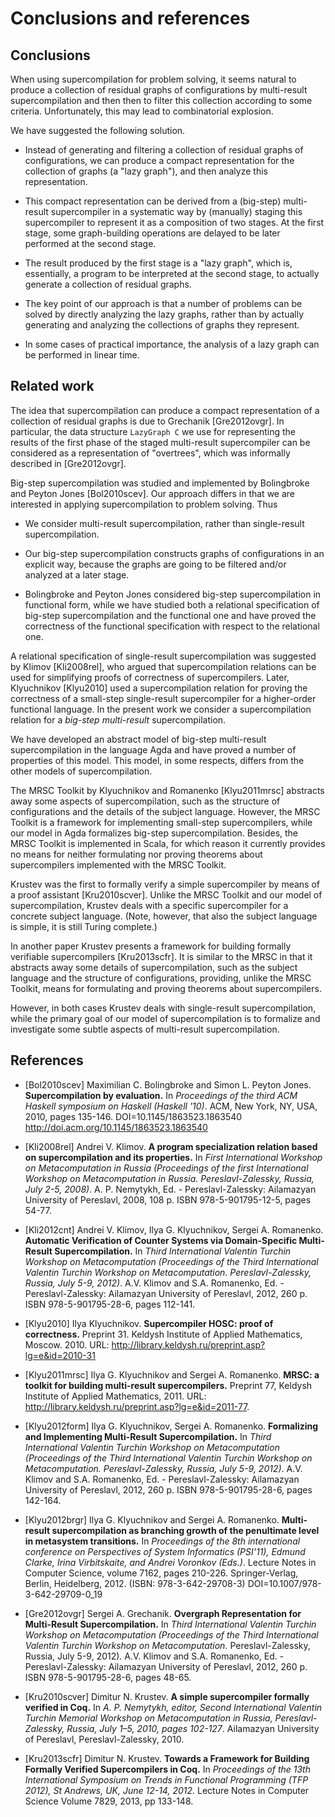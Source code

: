 # Conclusions and references

## Conclusions

When using supercompilation for problem solving, it seems natural
to produce a collection of residual graphs of configurations
by multi-result supercompilation and then
then to filter this collection according to some criteria.
Unfortunately, this may lead to combinatorial explosion.

We have suggested the following solution.

* Instead of generating and filtering a collection of residual
graphs of configurations, we can produce a compact representation
for the collection of graphs (a "lazy graph"), and then analyze
this representation.

* This compact representation can be derived from
a (big-step) multi-result supercompiler in a systematic way by
(manually) staging this supercompiler to represent it
as a composition of two stages. At the first stage, some
graph-building operations are delayed to be later performed
at the second stage.

* The result produced by the first stage is a "lazy graph",
which is, essentially, a program to be interpreted at the
second stage, to actually generate a collection of residual
graphs.

* The key point of our approach is that a number of problems
can be solved by directly analyzing the lazy graphs, rather
than by actually generating and analyzing the collections
of graphs they represent.

* In some cases of practical importance, the analysis of
a lazy graph can be performed in linear time.
 
## Related work

The idea that supercompilation can produce a compact representation
of a collection of residual graphs is due to Grechanik
[Gre2012ovgr]. In particular, the data structure `LazyGraph C`
we use for representing the results of the first phase of
the staged multi-result supercompiler can be considered as
a representation of "overtrees", which was informally described
in [Gre2012ovgr].

Big-step supercompilation was studied and implemented by
Bolingbroke and Peyton Jones [Bol2010scev]. Our approach
differs in that we are interested in applying supercompilation to
problem solving. Thus

* We consider multi-result supercompilation, rather than
single-result supercompilation.

* Our big-step supercompilation constructs graphs of configurations
in an explicit way, because the graphs are going to be filtered
and/or analyzed at a later stage.

* Bolingbroke and Peyton Jones considered big-step supercompilation
in functional form, while we have studied both a relational
specification of big-step supercompilation and the functional
one and have proved the correctness of the functional
specification with respect to the relational one.

A relational specification of single-result supercompilation
was suggested by Klimov [Kli2008rel], who argued that
supercompilation relations can be used for simplifying proofs
of correctness of supercompilers. Later, Klyuchnikov [Klyu2010]
used a supercompilation relation for proving the correctness
of a small-step single-result supercompiler for
a higher-order functional language. In the present work we
consider a supercompilation relation for a _big-step_
_multi-result_ supercompilation.

We have developed an abstract model of big-step multi-result
supercompilation in the language Agda and have proved a number
of properties of this model. This model, in some respects,
differs from the other models of supercompilation.

The MRSC Toolkit by Klyuchnikov and Romanenko [Klyu2011mrsc]
abstracts away some aspects of supercompilation, such as
the structure of configurations and the details of the
subject language. However, the MRSC Toolkit is a framework
for implementing small-step supercompilers, while our model
in Agda formalizes big-step supercompilation. Besides,
the MRSC Toolkit is implemented in Scala, for which reason
it currently provides no means for neither formulating nor
proving theorems about supercompilers implemented with
the MRSC Toolkit.

Krustev was the first to formally verify a simple supercompiler
by means of a proof assistant [Kru2010scver]. Unlike the MRSC
Toolkit and our model of supercompilation, Krustev deals with
a specific supercompiler for a concrete subject language.
(Note, however, that also the subject language is simple,
it is still Turing complete.)

In another paper Krustev presents a framework for building
formally verifiable supercompilers [Kru2013scfr]. It is
similar to the MRSC in that it abstracts away some details
of supercompilation, such as the subject language and
the structure of configurations, providing, unlike the MRSC
Toolkit, means for formulating and proving theorems about
supercompilers.

However, in both cases Krustev deals with single-result
supercompilation, while the primary goal of our model of
supercompilation is to formalize and investigate some subtle
aspects of multi-result supercompilation.

## References

* [Bol2010scev] Maximilian C. Bolingbroke and Simon L. Peyton Jones.
__Supercompilation by evaluation.__
In _Proceedings of the third ACM Haskell symposium on Haskell (Haskell '10)_.
ACM, New York, NY, USA, 2010, pages 135-146.
DOI=10.1145/1863523.1863540 <http://doi.acm.org/10.1145/1863523.1863540>

* [Kli2008rel] Andrei V. Klimov.
__A program specialization relation based on supercompilation and its properties.__
In _First International Workshop on Metacomputation in Russia
(Proceedings of the first International Workshop on Metacomputation in Russia.
Pereslavl-Zalessky, Russia, July 2-5, 2008)_.
A. P. Nemytykh, Ed. - Pereslavl-Zalessky: Ailamazyan University of Pereslavl, 2008, 108 p.
ISBN 978-5-901795-12-5, pages 54-77.

* [Kli2012cnt] Andrei V. Klimov, Ilya G. Klyuchnikov, Sergei A. Romanenko.
__Automatic Verification of Counter Systems via Domain-Specific Multi-Result Supercompilation.__
In _Third International Valentin Turchin Workshop on Metacomputation
(Proceedings of the Third International Valentin Turchin Workshop on Metacomputation.
Pereslavl-Zalessky, Russia, July 5-9, 2012)_.
A.V. Klimov and S.A. Romanenko, Ed. - Pereslavl-Zalessky: Ailamazyan University of Pereslavl, 2012, 260 p.
ISBN 978-5-901795-28-6, pages 112-141.

* [Klyu2010] Ilya Klyuchnikov.
__Supercompiler HOSC: proof of correctness.__ Preprint 31.
Keldysh Institute of Applied Mathematics, Moscow. 2010.
URL: <http://library.keldysh.ru/preprint.asp?lg=e&id=2010-31>

* [Klyu2011mrsc] Ilya G. Klyuchnikov and Sergei A. Romanenko.
__MRSC: a toolkit for building multi-result supercompilers.__
Preprint 77, Keldysh Institute of Applied Mathematics, 2011.
URL: <http://library.keldysh.ru/preprint.asp?lg=e&id=2011-77>.

* [Klyu2012form] Ilya G. Klyuchnikov, Sergei A. Romanenko.
__Formalizing and Implementing Multi-Result Supercompilation.__
In _Third International Valentin Turchin Workshop on Metacomputation
(Proceedings of the Third International Valentin Turchin Workshop on Metacomputation.
Pereslavl-Zalessky, Russia, July 5-9, 2012)_.
A.V. Klimov and S.A. Romanenko, Ed. - Pereslavl-Zalessky: Ailamazyan University of Pereslavl, 2012, 260 p.
ISBN 978-5-901795-28-6, pages 142-164.

* [Klyu2012brgr] Ilya G. Klyuchnikov and Sergei A. Romanenko.
__Multi-result supercompilation as branching growth of the penultimate level in metasystem transitions.__
In _Proceedings of the 8th international conference on Perspectives of System Informatics (PSI'11),
Edmund Clarke, Irina Virbitskaite, and Andrei Voronkov (Eds.)_.
Lecture Notes in Computer Science, volume 7162, pages 210-226. Springer-Verlag, Berlin, Heidelberg, 2012.
(ISBN: 978-3-642-29708-3) DOI=10.1007/978-3-642-29709-0_19

* [Gre2012ovgr] Sergei A. Grechanik.
__Overgraph Representation for Multi-Result Supercompilation.__
In _Third International Valentin Turchin Workshop on Metacomputation
(Proceedings of the Third International Valentin Turchin Workshop on Metacomputation._
Pereslavl-Zalessky, Russia, July 5-9, 2012).
A.V. Klimov and S.A. Romanenko, Ed. - Pereslavl-Zalessky: Ailamazyan University of Pereslavl, 2012, 260 p.
ISBN 978-5-901795-28-6, pages 48-65.

* [Kru2010scver] Dimitur N. Krustev.
__A simple supercompiler formally verified in Coq.__
In _A. P. Nemytykh, editor, Second International Valentin Turchin Memorial Workshop
on Metacomputation in Russia, Pereslavl-Zalessky, Russia, July 1–5, 2010, pages 102-127_.
Ailamazyan University of Pereslavl, Pereslavl-Zalessky, 2010.

* [Kru2013scfr] Dimitur N. Krustev.
__Towards a Framework for Building Formally Verified Supercompilers in Coq.__
In _Proceedings of the 13th International Symposium on Trends in Functional Programming (TFP 2012),
St Andrews, UK, June 12-14, 2012_.
Lecture Notes in Computer Science Volume 7829, 2013, pp 133-148.
